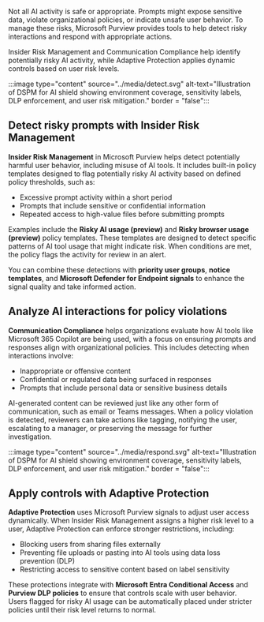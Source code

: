 Not all AI activity is safe or appropriate. Prompts might expose sensitive data, violate organizational policies, or indicate unsafe user behavior. To manage these risks, Microsoft Purview provides tools to help detect risky interactions and respond with appropriate actions.

Insider Risk Management and Communication Compliance help identify potentially risky AI activity, while Adaptive Protection applies dynamic controls based on user risk levels.

:::image type="content" source="../media/detect.svg" alt-text="Illustration of DSPM for AI shield showing environment coverage, sensitivity labels, DLP enforcement, and user risk mitigation." border = "false":::

## Detect risky prompts with Insider Risk Management

**Insider Risk Management** in Microsoft Purview helps detect potentially harmful user behavior, including misuse of AI tools. It includes built-in policy templates designed to flag potentially risky AI activity based on defined policy thresholds, such as:

- Excessive prompt activity within a short period
- Prompts that include sensitive or confidential information
- Repeated access to high-value files before submitting prompts

Examples include the **Risky AI usage (preview)** and **Risky browser usage (preview)** policy templates. These templates are designed to detect specific patterns of AI tool usage that might indicate risk. When conditions are met, the policy flags the activity for review in an alert.

You can combine these detections with **priority user groups**, **notice templates**, and **Microsoft Defender for Endpoint signals** to enhance the signal quality and take informed action.

## Analyze AI interactions for policy violations

**Communication Compliance** helps organizations evaluate how AI tools like Microsoft 365 Copilot are being used, with a focus on ensuring prompts and responses align with organizational policies. This includes detecting when interactions involve:

- Inappropriate or offensive content
- Confidential or regulated data being surfaced in responses
- Prompts that include personal data or sensitive business details

AI-generated content can be reviewed just like any other form of communication, such as email or Teams messages. When a policy violation is detected, reviewers can take actions like tagging, notifying the user, escalating to a manager, or preserving the message for further investigation.

:::image type="content" source="../media/respond.svg" alt-text="Illustration of DSPM for AI shield showing environment coverage, sensitivity labels, DLP enforcement, and user risk mitigation." border = "false":::

## Apply controls with Adaptive Protection

**Adaptive Protection** uses Microsoft Purview signals to adjust user access dynamically. When Insider Risk Management assigns a higher risk level to a user, Adaptive Protection can enforce stronger restrictions, including:

- Blocking users from sharing files externally
- Preventing file uploads or pasting into AI tools using data loss prevention (DLP)
- Restricting access to sensitive content based on label sensitivity

These protections integrate with **Microsoft Entra Conditional Access** and **Purview DLP policies** to ensure that controls scale with user behavior. Users flagged for risky AI usage can be automatically placed under stricter policies until their risk level returns to normal.
